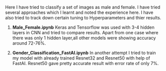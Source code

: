 Here I have tried to classify a set of images as male and female. I have tried several approaches which I learnt and noted the experience 
here. I have also tried to track down certain tuning to Hyperparameters and thier results.


1. **Male_Female.ipynb** Keras and Tensorflow was used with 3-4 hidden layers in CNN and tried to compare results. Apart from one case        where there was only 1 hidden layer,all other models were showing accuracy around 72-76%.

2. **Gender_Classification_FastAI.ipynb** In another attempt I tried to train my model with already trained Resnet32 and Resnet50 with help    of FastAI. Resnet50 gave pretty accurate result with error rate of only 7%. 
 
